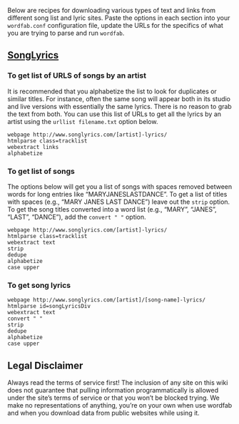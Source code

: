 Below are recipes for downloading various types of text and links from different song list and lyric sites. Paste the options in each section into your `wordfab.conf` configuration file, update the URLs for the specifics of what you are trying to parse and run `wordfab`.

## [SongLyrics](http://songlyrics.com)

### To get list of URLS of songs by an artist

It is recommended that you alphabetize the list to look for duplicates or similar titles. For instance, often the same song will appear both in its studio and live versions with essentially the same lyrics. There is no reason to grab the text from both. You can use this list of URLs to get all the lyrics by an artist using the `urllist filename.txt` option below.
```
webpage http://www.songlyrics.com/[artist]-lyrics/
htmlparse class=tracklist
webextract links
alphabetize
```

### To get list of songs

The options below will get you a list of songs with spaces removed between words for long entries like “MARYJANESLASTDANCE”. To get a list of titles with spaces (e.g., “MARY JANES LAST DANCE”) leave out the `strip` option. To get the song titles converted into a word list (e.g., “MARY”, “JANES”, “LAST”, “DANCE”), add the `convert " "` option.
```
webpage http://www.songlyrics.com/[artist]-lyrics/
htmlparse class=tracklist
webextract text
strip
dedupe
alphabetize
case upper
```

### To get song lyrics
```
webpage http://www.songlyrics.com/[artist]/[song-name]-lyrics/
htmlparse id=songLyricsDiv
webextract text
convert " "
strip
dedupe
alphabetize
case upper
```

## Legal Disclaimer

Always read the terms of service first! The inclusion of any site on this wiki does not guarantee that pulling information programmatically is allowed under the site’s terms of service or that you won’t be blocked trying. We make no representations of anything, you’re on your own when use wordfab and when you download data from public websites while using it.
